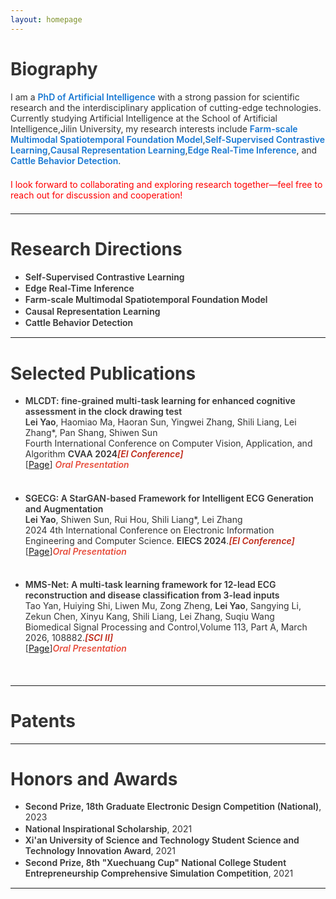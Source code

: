 ```yaml
---
layout: homepage
---
```


# Biography
I am a **<font color='#1677D2'> PhD of Artificial Intelligence</font>** with a strong passion for scientific research and the interdisciplinary application of cutting-edge technologies. Currently studying Artificial Intelligence at the School of Artificial Intelligence,Jilin University, my research interests include **<font color='#1677D2'>Farm-scale Multimodal Spatiotemporal Foundation Model</font>**,**<font color='#1677D2'>Self-Supervised Contrastive Learning</font>**,**<font color='#1677D2'>Causal Representation Learning</font>**,**<font color='#1677D2'>Edge Real-Time Inference</font>**, and **<font color='#1677D2'>Cattle Behavior Detection</font>**.

<font color='red'>I look forward to collaborating and exploring research together—feel free to reach out for discussion and cooperation!</font>

***

# Research Directions
- **Self-Supervised Contrastive Learning**
- **Edge Real-Time Inference**
- **Farm-scale Multimodal Spatiotemporal Foundation Model**
- **Causal Representation Learning**
- **Cattle Behavior Detection**

***


# Selected Publications

- **MLCDT: fine-grained multi-task learning for enhanced cognitive assessment in the clock drawing test**
  <br>
  **Lei Yao**, Haomiao Ma, Haoran Sun, Yingwei Zhang, Shili Liang, Lei Zhang*, Pan Shang, Shiwen Sun
  <br>
   Fourth International Conference on Computer Vision, Application, and Algorithm **CVAA 2024**<strong><i style="color:#bf2818">[EI Conference]</i></strong>
  <br>
  [[Page](https://www.spiedigitallibrary.org/conference-proceedings-of-spie/13486/134860K/MLCDT--fine-grained-multi-task-learning-for-enhanced-cognitive/10.1117/12.3055764.short#:~:text=MLCDT%20integrates%20image%20pre-training%20models%20with%20a%20multi-task,constructs%20a%20final%20diagnostic%20support%20model%20through%20scientifically)] <strong><i style="color:#e74d3c">Oral Presentation</i></strong>
  <div style="height:1em" />
- **SGECG: A StarGAN-based Framework for Intelligent ECG Generation and Augmentation**
  <br>
  **Lei Yao**, Shiwen Sun, Rui Hou, Shili Liang*, Lei Zhang
  <br>
  2024 4th International Conference on Electronic Information Engineering and Computer Science. **EIECS 2024**.<strong><i style="color:#bf2818">[EI Conference]</i></strong>
  <br>
  [[Page](https://ieeexplore.ieee.org/xpl/conhome/10799922/proceeding)]<strong><i style="color:#e74d3c">Oral Presentation</i></strong>
  <div style="height:1em" />
  
- **MMS-Net: A multi-task learning framework for 12-lead ECG reconstruction and disease classification from 3-lead inputs**
  <br>
  Tao Yan, Huiying Shi, Liwen Mu, Zong Zheng, **Lei Yao**, Sangying Li, Zekun Chen, Xinyu Kang, Shili Liang, Lei Zhang, Suqiu Wang
  <br>
  Biomedical Signal Processing and Control,Volume 113, Part A, March 2026, 108882.<strong><i style="color:#bf2818">[SCI II]</i></strong>
  <br>
  [[Page](https://doi.org/10.1016/j.bspc.2025.108882)]<strong><i style="color:#e74d3c">Oral Presentation</i></strong>
  <div style="height:1em" />

***

# Patents


***


# Honors and Awards

- **Second Prize, 18th Graduate Electronic Design Competition (National)**, 2023
- **National Inspirational Scholarship**, 2021
- **Xi'an University of Science and Technology Student Science and Technology Innovation Award**, 2021
- **Second Prize, 8th "Xuechuang Cup" National College Student Entrepreneurship Comprehensive Simulation Competition**, 2021


***


<script>
var _hmt = _hmt || [];
(function() {
  var hm = document.createElement("script");
  hm.src = "https://hm.baidu.com/hm.js?e65e40065b1673fb2d43f64d90aed14d";
  var s = document.getElementsByTagName("script")[0]; 
  s.parentNode.insertBefore(hm, s);
})();
</script>

<style type="text/css">
  body{
    color:rgb(51, 51, 51);
  }
  p {
    margin: 0 0 1.5em 0;
  }
  li{
    padding-bottom: 0.1em;
  }
  strong{
    font-weight: 600;
  }
  b{
    font-weight: 600;
    color:rgb(22, 119, 210);
  }
</style>
